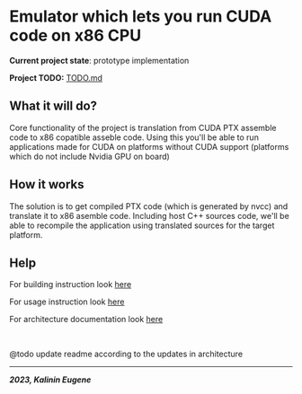 # Emulator which lets you run CUDA code on x86 CPU

**Current project state**: prototype implementation

**Project TODO:** [TODO.md](./TODO.md)


## What it will do?

Core functionality of the project is translation from CUDA PTX assemble code to x86 copatible asseble code.
Using this you'll be able to run applications made for CUDA on platforms without CUDA support (platforms which do not include Nvidia GPU on board)

## How it works

The solution is to get compiled PTX code (which is generated by nvcc) and translate it to x86 asemble code. Including host C++ sources code, we'll be able to recompile the application using translated sources for the target platform.

## Help

For building instruction look [here](./docs/building/build_instruction.md)

For usage instruction look [here](./docs/usage/usage_instruction.md)

For architecture documentation look [here](./docs/core_functionality/architecture.md)

<br>

@todo update readme according to the updates in architecture

---
***2023, Kalinin Eugene***
